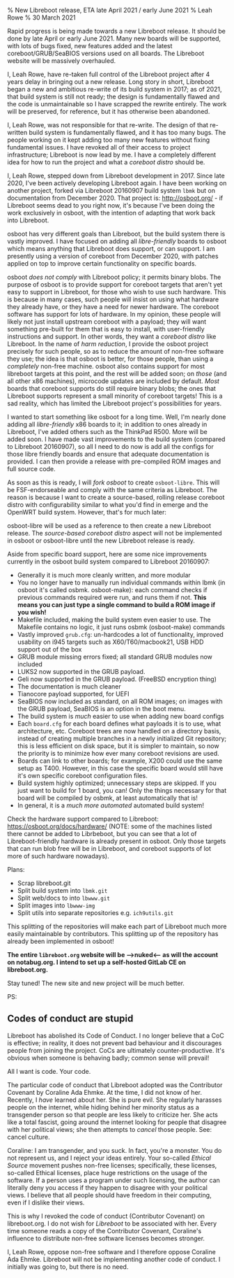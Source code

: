 % New Libreboot release, ETA late April 2021 / early June 2021
% Leah Rowe
% 30 March 2021

Rapid progress is being made towards a new Libreboot release. It should be done
by late April or early June 2021. Many new boards will be supported, with lots
of bugs fixed, new features added and the latest coreboot/GRUB/SeaBIOS versions
used on all boards. The Libreboot website will be massively overhauled.

I, Leah Rowe, have re-taken full control of the Libreboot project after 4 years
delay in bringing out a new release. Long story in short, Libreboot began a new
and ambitious re-write of its build system in 2017; as of 2021, that build
system is still not ready; the design is fundamentally flawed and the code is
unmaintainable so I have scrapped the rewrite entirely. The work will be
preserved, for reference, but it has otherwise been abandoned.

I, Leah Rowe, was not responsible for that re-write. The design of that
re-written build system is fundamentally flawed, and it has too many bugs. The
people working on it kept adding too many new features without fixing
fundamental issues. I have revoked all of their access to project
infrastructure; Libreboot is now lead by me. I have a completely different idea
for how to run the project and what a *coreboot distro* should be.

I, Leah Rowe, stepped down from Libreboot development in 2017. Since late 2020,
I've been actively developing Libreboot again. I have been working on another
project, forked via Libreboot 20160907 build system `lbmk` but on documentation
from December 2020. That project is: <http://osboot.org/> - if Libreboot seems
dead to you right now, it's because I've been doing the work exclusively in
osboot, with the intention of adapting that work back into Libreboot.

osboot has very different goals than Libreboot, but the build system there is
vastly improved. I have focused on adding all *libre-friendly* boards to osboot
which means anything that Libreboot does support, or can support. I am
presently using a version of coreboot from December 2020, with patches applied
on top to improve certain functionality on specific boards.

osboot *does not comply* with Libreboot policy; it permits binary blobs. The
purpose of osboot is to provide support for coreboot targets that aren't
yet easy to support in Libreboot, for those who wish to use such hardware. This
is because in many cases, such people will insist on using what hardware they
already have, or they have a need for newer hardware. The coreboot software has
support for lots of hardware. In my opinion, these people will likely not just
install upstream coreboot with a payload; they will want something pre-built
for them that is easy to install, with user-friendly instructions and support.
In other words, they want a *coreboot distro* like Libreboot. In the name
of *harm reduction*, I provide the osboot project precisely for such people, so
as to reduce the amount of non-free software they use; the idea is that osboot
is better, for those people, than using a *completely* non-free machine. osboot
also contains support for most libreboot targets at this point, and the rest
will be added soon; on *those* (and all other x86 machines), microcode updates
are included by default. *Most* boards that coreboot supports do still require
binary blobs; the ones that Libreboot supports represent a small minority of
coreboot targets! This is a sad reality, which has limited the Libreboot
project's possibilities for years.

I wanted to start something like osboot for a long time. Well, I'm nearly done
adding all *libre-friendly* x86 boards to it; in addition to ones already in
Libreboot, I've added others such as the ThinkPad R500. More will be added
soon. I have made vast improvements to the build system (compared to Libreboot
20160907), so all I need to do now is add all the configs for those libre
friendly boards and ensure that adequate documentation is provided. I can then
provide a release with pre-compiled ROM images and full source code.

As soon as this is ready, I will *fork osboot* to create `osboot-libre`. This
will be FSF-endorseable and comply with the same criteria as Libreboot. The
reason is because I want to create a source-based, rolling release coreboot
distro with configurability similar to what you'd find in emerge and the
OpenWRT build system. However, that's for much later:

osboot-libre will be used as a reference to then create a new Libreboot release.
The *source-based coreboot distro* aspect will not be implemented in osboot or
osboot-libre until the new Libreboot release is ready.

Aside from specific board support, here are some nice improvements currently
in the osboot build system compared to Libreboot 20160907:

* Generally it is much more cleanly written, and more modular
* You no longer have to manually run individual commands within lbmk (in osboot
  it's called osbmk. osboot-make): each command checks if previous commands
  required were run, and runs them if not. **This means you can just type a
  single command to build a ROM image if you wish!**
* Makefile included, making the build system even easier to use. The Makefile
  contains no logic, it just runs osbmk (osboot-make) commands
* Vastly improved `grub.cfg`: un-hardcodes a lot of functionality, improved
  usability on i945 targets such as X60/T60/macbook21, USB HDD support out of
  the box
* GRUB module missing errors fixed; all standard GRUB modules now included
* LUKS2 now supported in the GRUB payload.
* Geli now supported in the GRUB payload. (FreeBSD encryption thing)
* The documentation is much cleaner
* Tianocore payload supported, for UEFI
* SeaBIOS now included as standard, on all ROM images; on images with the GRUB
  payload, SeaBIOS is an option in the boot menu.
* The build system is *much* easier to use when adding new board configs
* Each `board.cfg` for each board defines what payloads it is to use, what
  architecture, etc. Coreboot trees are now handled on a directory basis,
  instead of creating multiple branches in a newly initialized Git repository;
  this is less efficient on disk space, but it is simpler to maintain, so now
  the priority is to minimize how ever many coreboot revisions are used.
* Boards can link to other boards; for example, X200 could use the same setup
  as T400. However, in this case the specific board would still have it's own
  specific coreboot configuration files.
* Build system highly optimized; unnecessary steps are skipped. If you just
  want to build for 1 board, you can! Only the things necessary for that board
  will be compiled by osbmk, at least automatically that is!
* In general, it is a *much more automated* automated build system!

Check the hardware support compared to Libreboot:
<https://osboot.org/docs/hardware/> (NOTE: some of the machines listed there
cannot be added to Librbeboot, but you can see that a lot of Libreboot-friendly
hardware is already present in osboot. Only those targets that can run blob
free will be in Libreboot, and coreboot supports of lot more of such hardware
nowadays).

Plans:

* Scrap libreboot.git
* Split build system into `lbmk.git`
* Split web/docs to into `lbwww.git`
* Split images into `lbwww-img`
* Split utils into separate repositories e.g. `ich9utils.git`

This splitting of the repositories will make each part of Libreboot much more
easily maintainable by contributors. This splitting up of the repository has
already been implemented in osboot!

**The entire `libreboot.org` website will be -->nuked<-- as will the account on 
notabug.org. I intend to set up a self-hosted GitLab CE on libreboot.org.**

Stay tuned! The new site and new project will be much better.

PS:

Codes of conduct are stupid
---------------------------

Libreboot has abolished its Code of Conduct. I no longer believe that a CoC is
effective; in reality, it does not prevent bad behaviour and it discourages
people from joining the project. CoCs are ultimately counter-productive. It's
obvious when someone is behaving badly; common sense will prevail!

All I want is code. Your code.

The particular code of conduct that Libreboot adopted was the Contributor
Covenant by Coraline Ada Ehmke. At the time, I did not know of her. Recently,
I *have* learned about her. She is pure evil. She regularly harasses people on
the internet, while hiding behind her minority status as a transgender person
so that people are less likely to criticize her. She acts like a total fascist,
going around the internet looking for people that disagree with her political
views; she then attempts to *cancel* those people. See: cancel culture.

Coraline: I am transgender, and you suck. In fact, you're a monster. You do not
represent us, and I reject your ideas entirely. Your so-called *Ethical Source*
movement pushes non-free licenses; specifically, these licenses, so-called
Ethical licenses, place huge restrictions on the usage of the software. If a
person uses a program under such licensing, the author can literally deny you
access if they happen to disagree with your political views. I believe that all
people should have freedom in their computing, even if I dislike their views.

This is why I revoked the code of conduct (Contributor Covenant) on
libreboot.org. I do not wish for *Libreboot* to be associated with her. Every
time someone reads a copy of the Contributor Covenant, Coraline's influence to
distribute non-free software licenses becomes stronger.

I, Leah Rowe, oppose non-free software and I therefore oppose Coraline Ada
Ehmke. Libreboot will not be implementing another code of conduct. I initially
was going to, but there is no need.
